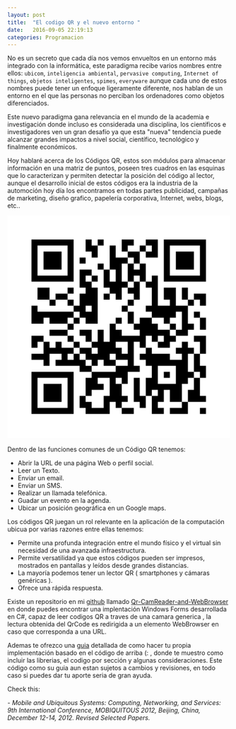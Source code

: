 ```yaml
---
layout: post
title:  "El codigo QR y el nuevo entorno "
date:   2016-09-05 22:19:13
categories: Programacion
---
```


No es un secreto que cada día nos vemos envueltos en un entorno más integrado con la informática, este paradigma recibe varios nombres entre ellos: `ubicom`, `inteligencia ambiental`, `pervasive computing`, `Internet of things`, `objetos inteligentes`, `spimes`, `everyware` aunque cada uno de estos nombres puede tener un enfoque ligeramente diferente, nos hablan de un entorno en el que las personas no perciban los ordenadores como objetos diferenciados.

Este nuevo paradigma gana relevancia en el mundo de la academia e investigación donde incluso es considerada una disciplina, los científicos e investigadores ven un gran desafío ya que esta "nueva" tendencia puede alcanzar grandes impactos a nivel social, científico, tecnológico y finalmente económicos.

Hoy hablaré acerca de los Códigos QR, estos son módulos para almacenar información en una matriz de puntos, poseen tres cuadros en las esquinas que lo caracterizan y permiten detectar la posición del código al lector, aunque el desarrollo inicial de estos códigos era la industria de la automoción hoy día los encontramos en todas partes publicidad, campañas de marketing, diseño grafico, papelería corporativa, Internet, webs, blogs, etc.. 

![QR Code](/assets/img/qr.png)

Dentro de las funciones comunes de un Código QR tenemos:

- Abrir la URL de una página Web o perfil social.
- Leer un Texto.
- Enviar un email.
- Enviar un SMS.
- Realizar un llamada telefónica.
- Guadar un evento en la agenda.
- Ubicar un posición geográfica en un Google maps.

Los códigos QR juegan un rol relevante en la aplicación de la computación ubicua por varias razones entre ellas tenemos:
  
- Permite una profunda integración entre el mundo físico y el virtual sin necesidad de una avanzada infraestructura.
- Permite versatilidad ya que estos códigos pueden ser impresos, mostrados en pantallas y leídos desde grandes distancias.
- La mayoría podemos tener un lector QR ( smartphones y cámaras genéricas ).
- Ofrece una rápida respuesta.

Existe un repositorio en mi [github](https://github.com/AlbCM) llamado [Qr-CamReader-and-WebBrowser](https://github.com/AlbCM/QR-CamReader-and-WebBrowser) en donde puedes encontrar una implentación Windows Forms desarrollada en C#, capaz de leer codigos QR a traves de una camara generica , la lectura obtenida del QrCode es redirigida a un elemento WebBrowser en caso que corresponda a una URL.

Ademas te ofrezco una [guia](https://docs.google.com/document/d/13tGz4cR4HOOD4ONd-fOKRGlSvY7FeTU_EaeTzRHo4tU/edit?usp=sharing) detallada de como hacer tu propia implementación basado en el código de arriba (: , donde te muestro como incluir las librerias, el codigo por sección y algunas consideraciones. Este código como su guia aun estan sujetos a cambios y revisiones, en todo caso si puedes dar tu aporte seria de gran ayuda. 

Check this:

*- Mobile and Ubiquitous Systems: Computing, Networking, and Services: 9th International Conference, MOBIQUITOUS 2012, Beijing, China, December 12-14, 2012. Revised Selected Papers.*
